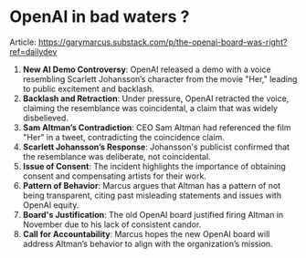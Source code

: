# OpenAI in bad waters ?

Article: https://garymarcus.substack.com/p/the-openai-board-was-right?ref=dailydev

1. **New AI Demo Controversy**: OpenAI released a demo with a voice resembling Scarlett Johansson’s character from the movie "Her," leading to public excitement and backlash.
2. **Backlash and Retraction**: Under pressure, OpenAI retracted the voice, claiming the resemblance was coincidental, a claim that was widely disbelieved.
3. **Sam Altman’s Contradiction**: CEO Sam Altman had referenced the film "Her" in a tweet, contradicting the coincidence claim.
4. **Scarlett Johansson’s Response**: Johansson's publicist confirmed that the resemblance was deliberate, not coincidental.
5. **Issue of Consent**: The incident highlights the importance of obtaining consent and compensating artists for their work.
6. **Pattern of Behavior**: Marcus argues that Altman has a pattern of not being transparent, citing past misleading statements and issues with OpenAI equity.
7. **Board's Justification**: The old OpenAI board justified firing Altman in November due to his lack of consistent candor.
8. **Call for Accountability**: Marcus hopes the new OpenAI board will address Altman’s behavior to align with the organization’s mission.
